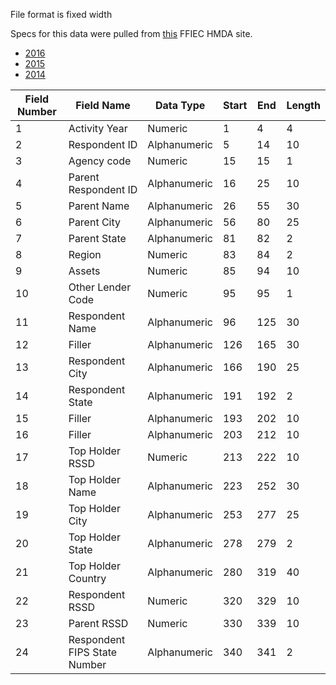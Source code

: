 File format is fixed width

Specs for this data were pulled from [this](https://www.ffiec.gov/hmda/hmdaflat.htm) FFIEC HMDA site.
- [2016](https://www.ffiec.gov/hmdarawdata/FORMATS/2016HMDAReporterPanel.pdf)
- [2015](https://www.ffiec.gov/hmdarawdata/FORMATS/2015HMDAReporterPanel.pdf)
- [2014](https://www.ffiec.gov/hmdarawdata/FORMATS/2014HMDAReporterPanel.pdf)

| Field Number | Field Name                   | Data Type    | Start | End | Length |
|--------------|------------------------------|--------------|-------|-----|--------|
| 1            | Activity Year                | Numeric      | 1     | 4   | 4      |
| 2            | Respondent ID                | Alphanumeric | 5     | 14  | 10     |
| 3            | Agency code                  | Numeric      | 15    | 15  | 1      |
| 4            | Parent Respondent ID         | Alphanumeric | 16    | 25  | 10     |
| 5            | Parent Name                  | Alphanumeric | 26    | 55  | 30     |
| 6            | Parent City                  | Alphanumeric | 56    | 80  | 25     |
| 7            | Parent State                 | Alphanumeric | 81    | 82  | 2      |
| 8            | Region                       | Numeric      | 83    | 84  | 2      |
| 9            | Assets                       | Numeric      | 85    | 94  | 10     |
| 10           | Other Lender Code            | Numeric      | 95    | 95  | 1      |
| 11           | Respondent Name              | Alphanumeric | 96    | 125 | 30     |
| 12           | Filler                       | Alphanumeric | 126   | 165 | 30     |
| 13           | Respondent City              | Alphanumeric | 166   | 190 | 25     |
| 14           | Respondent State             | Alphanumeric | 191   | 192 | 2      |
| 15           | Filler                       | Alphanumeric | 193   | 202 | 10     |
| 16           | Filler                       | Alphanumeric | 203   | 212 | 10     |
| 17           | Top Holder RSSD              | Numeric      | 213   | 222 | 10     |
| 18           | Top Holder Name              | Alphanumeric | 223   | 252 | 30     |
| 19           | Top Holder City              | Alphanumeric | 253   | 277 | 25     |
| 20           | Top Holder State             | Alphanumeric | 278   | 279 | 2      |
| 21           | Top Holder Country           | Alphanumeric | 280   | 319 | 40     |
| 22           | Respondent RSSD              | Numeric      | 320   | 329 | 10     |
| 23           | Parent RSSD                  | Numeric      | 330   | 339 | 10     |
| 24           | Respondent FIPS State Number | Alphanumeric | 340   | 341 | 2      |